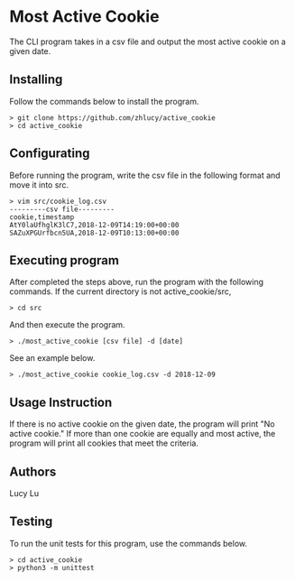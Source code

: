 # Most Active Cookie

The CLI program takes in a csv file and output the most active cookie on a given date.

## Installing
Follow the commands below to install the program.
```
> git clone https://github.com/zhlucy/active_cookie
> cd active_cookie
```

## Configurating
Before running the program, write the csv file in the following format and move it into src.
```
> vim src/cookie_log.csv
---------csv file---------
cookie,timestamp
AtY0laUfhglK3lC7,2018-12-09T14:19:00+00:00
SAZuXPGUrfbcn5UA,2018-12-09T10:13:00+00:00
```

## Executing program
After completed the steps above, run the program with the following commands.
If the current directory is not active_cookie/src,
```
> cd src
```
And then execute the program.
```
> ./most_active_cookie [csv file] -d [date]
```
See an example below.
```
> ./most_active_cookie cookie_log.csv -d 2018-12-09
```

## Usage Instruction
If there is no active cookie on the given date, the program will print "No active cookie."
If more than one cookie are equally and most active, the program will print all cookies that meet the criteria. 

## Authors

Lucy Lu

## Testing
To run the unit tests for this program, use the commands below.
```
> cd active_cookie
> python3 -m unittest
```
